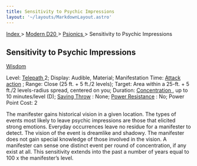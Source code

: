 ```yaml
---
title: Sensitivity to Psychic Impressions
layout: '~/layouts/MarkdownLayout.astro'
---
```


[ Index ](/) > [ Modern D20 ](/modern.d20.srd) > [ Psionics ](/modern.d20.srd/psionics) > Sensitivity to Psychic Impressions

##  Sensitivity to Psychic Impressions

[ Wisdom ](/modern.d20.srd/basics/ability.scores)

Level: [ Telepath ](/modern.d20.srd/classes/advanced/telepath) 2; Display:
Audible, Material; Manifestation Time: [ Attack action](/modern.d20.srd/combat/attack.actions) ; Range: Close (25 ft. + 5 ft./2
levels); Target: Area within a 25-ft. + 5 ft./2 levels-radius spread, centered
on you; Duration: [ Concentration ](/modern.d20.srd/skills/concentration) , up
to 10 minutes/level (D); [ Saving Throw](/modern.d20.srd/basics/saving.throws) : None; [ Power Resistance](/modern.d20.srd/special.abilities/power.resistance) : No; Power Point Cost:
2

The manifester gains historical vision in a given location. The types of
events most likely to leave psychic impressions are those that elicited strong
emotions. Everyday occurrences leave no residue for a manifester to detect.
The vision of the event is dreamlike and shadowy. The manifester does not gain
special knowledge of those involved in the vision. A manifester can sense one
distinct event per round of concentration, if any exist at all. This
sensitivity extends into the past a number of years equal to 100 x the
manifester’s level.

